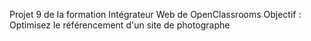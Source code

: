 Projet 9 de la formation Intégrateur Web de OpenClassrooms
Objectif : Optimisez le référencement d'un site de photographe
